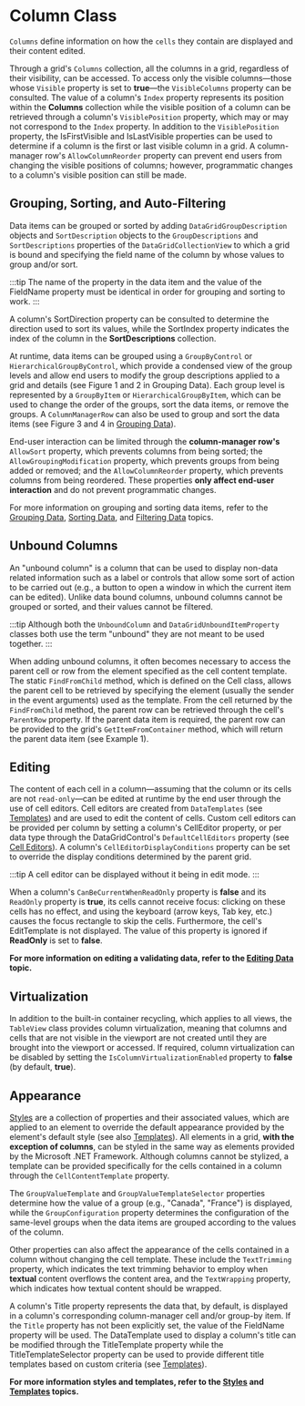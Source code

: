 # Column Class

`Columns` define information on how the `cells` they contain are displayed and their content edited.

Through a grid's `Columns` collection, all the columns in a grid, regardless of their visibility, can be accessed. To access only the visible columns—those whose `Visible` property is set to **true**—the `VisibleColumns` property can be consulted. The value of a column's `Index` property represents its position within the **Columns** collection while the visible position of a column can be retrieved through a column's `VisiblePosition` property, which may or may not correspond to the `Index` property. In addition to the `VisiblePosition` property, the IsFirstVisible and IsLastVisible properties can be used to determine if a column is the first or last visible column in a grid. A column-manager row's `AllowColumnReorder` property can prevent end users from changing the visible positions of columns; however, programmatic changes to a column's visible position can still be made.

## Grouping, Sorting, and Auto-Filtering
Data items can be grouped or sorted by adding `DataGridGroupDescription` objects and `SortDescription` objects to the `GroupDescriptions` and `SortDescriptions` properties of the `DataGridCollectionView` to which a grid is bound and specifying the field name of the column by whose values to group and/or sort.  

:::tip
The name of the property in the data item and the value of the FieldName property must be identical in order for grouping and sorting to work.
:::

A column's SortDirection property can be consulted to determine the direction used to sort its values, while the SortIndex property indicates the index of the column in the **SortDescriptions** collection.

At runtime, data items can be grouped using a `GroupByControl` or `HierarchicalGroupByControl`, which provide a condensed view of the group levels and allow end users to modify the group descriptions applied to a grid and details (see Figure 1 and 2 in Grouping Data). Each group level is represented by a `GroupByItem` or `HierarchicalGroupByItem`, which can be used to change the order of the groups, sort the data items, or remove the groups. A `ColumnManagerRow` can also be used to group and sort the data items (see Figure 3 and 4 in [Grouping Data](/docs/datagrid/manipulating-data/grouping-data/01)).

End-user interaction can be limited through the **column-manager row's** `AllowSort` property, which prevents columns from being sorted; the `AllowGroupingModification` property, which prevents groups from being added or removed; and the `AllowColumnReorder` property, which prevents columns from being reordered. These properties **only affect end-user interaction** and do not prevent programmatic changes. 

For more information on grouping and sorting data items, refer to the [Grouping Data](/docs/datagrid/manipulating-data/grouping-data/01), [Sorting Data](/docs/datagrid/manipulating-data/sorting), and [Filtering Data](/docs/datagrid/manipulating-data/filtering) topics.

## Unbound Columns
An "unbound column" is a column that can be used to display non-data related information such as a label or controls that allow some sort of action to be carried out (e.g., a button to open a window in which the current item can be edited). Unlike data bound columns, unbound columns cannot be grouped or sorted, and their values cannot be filtered. 

:::tip
Although both the `UnboundColumn` and `DataGridUnboundItemProperty` classes both use the term "unbound" they are not meant to be used together.
:::

When adding unbound columns, it often becomes necessary to access the parent cell or row from the element specified as the cell content template. The static `FindFromChild` method, which is defined on the Cell class, allows the parent cell to be retrieved by specifying the element (usually the sender in the event arguments) used as the template. From the cell returned by the `FindFromChild` method, the parent row can be retrieved through the cell's `ParentRow` property. If the parent data item is required, the parent row can be provided to the grid's `GetItemFromContainer` method, which will return the parent data item (see Example 1).

## Editing
The content of each cell in a column—assuming that the column or its cells are not `read-only`—can be edited at runtime by the end user through the use of cell editors. Cell editors are created from `DataTemplates` (see [Templates](/docs/datagrid/templates)) and are used to edit the content of cells. Custom cell editors can be provided per column by setting a column's CellEditor property, or per data type through the DataGridControl's `DefaultCellEditors` property (see [Cell Editors](/docs/datagrid/manipulating-data/editing-validating-data/05)). A column's `CellEditorDisplayConditions` property can be set to override the display conditions determined by the parent grid. 

:::tip
A cell editor can be displayed without it being in edit mode.
:::

When a column's `CanBeCurrentWhenReadOnly` property is **false** and its `ReadOnly` property is **true**, its cells cannot receive focus: clicking on these cells has no effect, and using the keyboard (arrow keys, Tab key, etc.) causes the focus rectangle to skip the cells. Furthermore, the cell's EditTemplate is not displayed. The value of this property is ignored if **ReadOnly** is set to **false**.

**For more information on editing a validating data, refer to the [Editing Data](/docs/datagrid/manipulating-data/editing-validating-data/01) topic.**

## Virtualization
In addition to the built-in container recycling, which applies to all views, the `TableView` class provides column virtualization, meaning that columns and cells that are not visible in the viewport are not created until they are brought into the viewport or accessed. If required, column virtualization can be disabled by setting the `IsColumnVirtualizationEnabled` property to **false** (by default, **true**).

## Appearance
[Styles](/docs/datagrid/styles/intro) are a collection of properties and their associated values, which are applied to an element to override the default appearance provided by the element's default style (see also [Templates](/docs/datagrid/templates)). All elements in a grid, **with the exception of columns**, can be styled in the same way as elements provided by the Microsoft .NET Framework. Although columns cannot be stylized, a template can be provided specifically for the cells contained in a column through the `CellContentTemplate` property.

The `GroupValueTemplate` and `GroupValueTemplateSelector` properties determine how the value of a group (e.g., "Canada", "France") is displayed, while the `GroupConfiguration` property determines the configuration of the same-level groups when the data items are grouped according to the values of the column.

Other properties can also affect the appearance of the cells contained in a column without changing the cell template. These include the `TextTrimming` property, which indicates the text trimming behavior to employ when **textual** content overflows the content area, and the `TextWrapping` property, which indicates how textual content should be wrapped.

A column's Title property represents the data that, by default, is displayed in a column's corresponding column-manager cell and/or group-by item. If the `Title` property has not been explicitly set, the value of the FieldName property will be used. The DataTemplate used to display a column's title can be modified through the TitleTemplate property while the TitleTemplateSelector property can be used to provide different title templates based on custom criteria (see [Templates](/docs/datagrid/templates)).   

**For more information styles and templates, refer to the [Styles](/docs/datagrid/styles/intro) and [Templates](/docs/datagrid/templates) topics.**